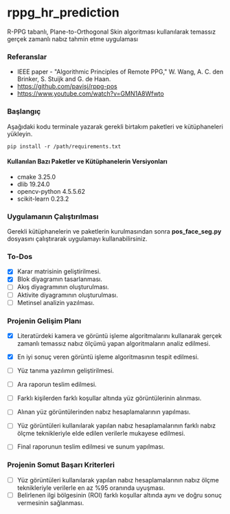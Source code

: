 # rppg_hr_prediction
R-PPG tabanlı, Plane-to-Orthogonal Skin algoritması kullanılarak temassız gerçek zamanlı nabız tahmin etme uygulaması
### Referanslar
+ IEEE paper - "Algorithmic Principles of Remote PPG," W. Wang, A. C. den Brinker, S. Stuijk and G. de Haan. 
+ https://github.com/pavisj/rppg-pos
+ https://www.youtube.com/watch?v=GMN1A8Wfwto
### Başlangıç
Aşağıdaki kodu terminale yazarak gerekli birtakım paketleri ve kütüphaneleri yükleyin. 
```
pip install -r /path/requirements.txt
```
#### Kullanılan Bazı Paketler ve Kütüphanelerin Versiyonları
+ cmake 3.25.0
+ dlib 19.24.0
+ opencv-python 4.5.5.62
+ scikit-learn 0.23.2

### Uygulamanın Çalıştırılması
Gerekli kütüphanelerin ve paketlerin kurulmasından sonra **pos_face_seg.py** dosyasını çalıştırarak uygulamayı kullanabilirsiniz. 

### To-Dos
- [x] Karar matrisinin geliştirilmesi.
- [x] Blok diyagramın tasarlanması.
- [ ] Akış diyagramının oluşturulması.
- [ ] Aktivite diyagramının oluşturulması.
- [ ] Metinsel analizin yazılması.

### Projenin Gelişim Planı
- [x] Literatürdeki kamera ve görüntü işleme algoritmalarını kullanarak gerçek zamanlı temassız nabız ölçümü yapan algoritmaların analiz edilmesi.
- [x] En iyi sonuç veren görüntü işleme algoritmasının tespit edilmesi.
- [ ] Yüz tanıma yazılımın geliştirilmesi.
- [ ] Ara raporun teslim edilmesi.
- [ ] Farklı kişilerden farklı koşullar altında yüz görüntülerinin alınması.
- [ ] Alınan yüz görüntülerinden nabız hesaplamalarının yapılması.
- [ ] Yüz görüntüleri kullanılarak yapılan nabız hesaplamalarının farklı nabız ölçme teknikleriyle elde edilen verilerle mukayese edilmesi.
- [ ] Final raporunun teslim edilmesi ve sunum yapılması.


### Projenin Somut Başarı Kriterleri
- [ ] Yüz görüntüleri kullanılarak yapılan nabız hesaplamalarının nabız ölçme teknikleriyle verilerle en az %95 oranında uyuşması.
- [ ] Belirlenen ilgi bölgesinin (ROI) farklı koşullar altında aynı ve doğru sonuç vermesinin sağlanması.
